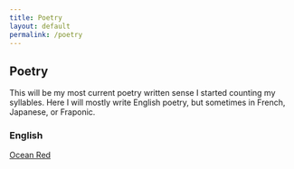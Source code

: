 ```yaml
---
title: Poetry
layout: default
permalink: /poetry
---
```

## Poetry
This will be my most current poetry written sense I started counting my syllables. Here I will mostly write English poetry, but sometimes in French, Japanese, or Fraponic.

### English
[Ocean Red]()
